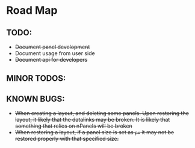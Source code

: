# Road Map

## TODO:
* ~~Document panel development~~
* Document usage from user side
* ~~Document api for developers~~

## MINOR TODOS:

## KNOWN BUGS:
* ~~When creating a layout, and deleting some panels. Upon restoring the layout, it likely that the datalinks may be broken. It is likely that something that relies on nPanels will be broken~~ 
* ~~When restoring a layout, if a panel size is set as `px` it may not be restored properly with that specified size.~~ 
